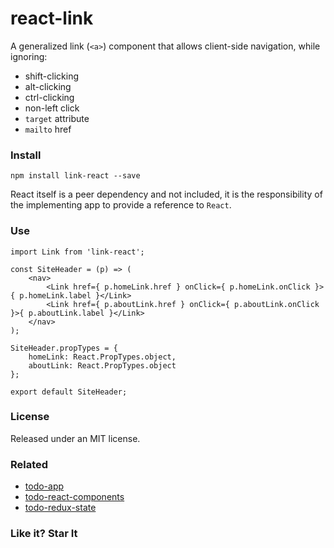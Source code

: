 # react-link

A generalized link (`<a>`) component that allows client-side navigation, while ignoring:

- shift-clicking
- alt-clicking
- ctrl-clicking
- non-left click
- `target` attribute
- `mailto` href

### Install

```
npm install link-react --save
```

React itself is a peer dependency and not included, it is the responsibility of the implementing app to provide a reference to `React`.

### Use

```
import Link from 'link-react';

const SiteHeader = (p) => (
	<nav>
		<Link href={ p.homeLink.href } onClick={ p.homeLink.onClick }>{ p.homeLink.label }</Link>
		<Link href={ p.aboutLink.href } onClick={ p.aboutLink.onClick }>{ p.aboutLink.label }</Link>
	</nav>
);

SiteHeader.propTypes = {
	homeLink: React.PropTypes.object,
	aboutLink: React.PropTypes.object
};

export default SiteHeader;

```

### License

Released under an MIT license.

### Related
- [todo-app](https://github.com/thinkloop/todo-app)
- [todo-react-components](https://github.com/thinkloop/todo-react-components)
- [todo-redux-state](https://github.com/thinkloop/todo-redux-state)

### Like it? Star It